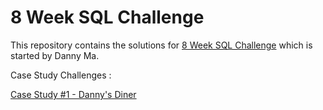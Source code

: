 # 8 Week SQL Challenge

This repository contains the solutions for [8 Week SQL Challenge](https://8weeksqlchallenge.com/getting-started/) which is started by Danny Ma.

Case Study Challenges :

[Case Study #1 - Danny's Diner](https://8weeksqlchallenge.com/case-study-1/)
